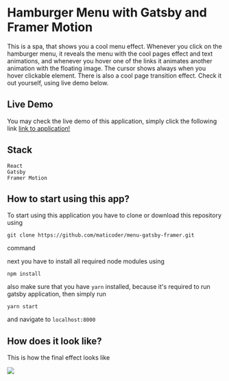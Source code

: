 # Hamburger Menu with Gatsby and Framer Motion

This is a spa, that shows you a cool menu effect. Whenever you click on the hamburger menu, it reveals the menu with the cool pages effect and text animations, and whenever you hover one of the links it animates another animation with the floating image. The cursor shows always when you hover clickable element. There is also a cool page transition effect. Check it out yourself, using live demo below.

## Live Demo

You may check the live demo of this application, simply click the following link [link to application!](https://menu-matikcoder.netlify.app/)

## Stack

```
React
Gatsby
Framer Motion
```

## How to start using this app?

To start using this application you have to clone or download this repository using

```
git clone https://github.com/maticoder/menu-gatsby-framer.git
```

command

next you have to install all required node modules using

```
npm install
```

also make sure that you have `yarn` installed, because it's required to run gatsby application, then simply run

```
yarn start
```

and navigate to `localhost:8000`

## How does it look like?

This is how the final effect looks like

![](https://github.com/maticoder/menu-gatsby-framer/blob/master/menu.gif)
